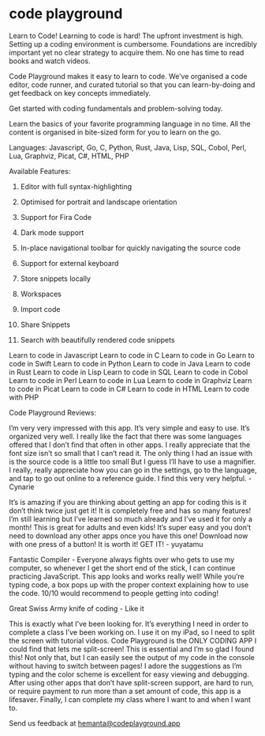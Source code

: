 # code playground

Learn to Code! Learning to code is hard! The upfront investment is high. Setting up a coding environment is cumbersome. Foundations are incredibly important yet no clear strategy to acquire them. No one has time to read books and watch videos.

Code Playground makes it easy to learn to code. We’ve organised a code editor, code runner, and curated tutorial so that you can learn-by-doing and get feedback on key concepts immediately.

Get started with coding fundamentals and problem-solving today.

Learn the basics of your favorite programming language in no time. All the content is organised in bite-sized form for you to learn on the go.

Languages: Javascript, Go, C, Python, Rust, Java, Lisp, SQL, Cobol, Perl, Lua, Graphviz, Picat, C#, HTML, PHP

Available Features:

1. Editor with full syntax-highlighting

2. Optimised for portrait and landscape orientation

3. Support for Fira Code

4. Dark mode support

5. In-place navigational toolbar for quickly navigating the source code

7. Support for external keyboard

8. Store snippets locally

9. Workspaces

10. Import code

11. Share Snippets

12. Search with beautifully rendered code snippets

Learn to code in Javascript
Learn to code in C
Learn to code in Go
Learn to code in Swift
Learn to code in Python
Learn to code in Java
Learn to code in Rust
Learn to code in Lisp
Learn to code in SQL
Learn to code in Cobol
Learn to code in Perl
Learn to code in Lua
Learn to code in Graphviz
Learn to code in Picat
Learn to code in C#
Learn to code in HTML
Learn to code with PHP

Code Playground Reviews:

I’m very very impressed with this app. It’s very simple and easy to use. It’s organized very well. I really like the fact that there was some languages offered that I don’t find that often in other apps. I really appreciate that the font size isn’t so small that I can’t read it. The only thing I had an issue with is the source code is a little too small  But I guess I’ll have to use a magnifier.  I really, really appreciate how you can go in the settings, go to the language, and tap to go out online to a reference guide. I find this very very helpful. - Cynarie

It’s is amazing if you are thinking about getting an app for coding this is it don’t think twice just get it! It is completely free and has so many features! I’m still learning but I’ve learned so much already and I’ve used it for only a month! This is great for adults and even kids! It’s super easy and you don’t need to download any other apps once you have this one! Download now with one press of a button! It is worth it! GET IT! - yuyatamu

Fantastic Compiler - Everyone always fights over who gets to use my computer, so whenever I get the short end of the stick, I can continue practicing JavaScript. This app looks and works really well! While you’re typing code, a box pops up with the proper context explaining how to use the code. 10/10 would recommend to people getting into coding!

Great Swiss Army knife of coding - Like it

This is exactly what I’ve been looking for. It’s everything I need in order to complete a class I’ve been working on. I use it on my iPad, so I need to split the screen with tutorial videos. Code Playground is the ONLY CODING APP I could find that lets me split-screen! This is essential and I’m so glad I found this! Not only that, but I can easily see the output of my code in the console without having to switch between pages! I adore the suggestions as I’m typing and the color scheme is excellent for easy viewing and debugging. After using other apps that don’t have split-screen support, are hard to run, or require payment to run more than a set amount of code, this app is a lifesaver. Finally, I can complete my class where I want to and when I want to.

Send us feedback at hemanta@codeplayground.app

